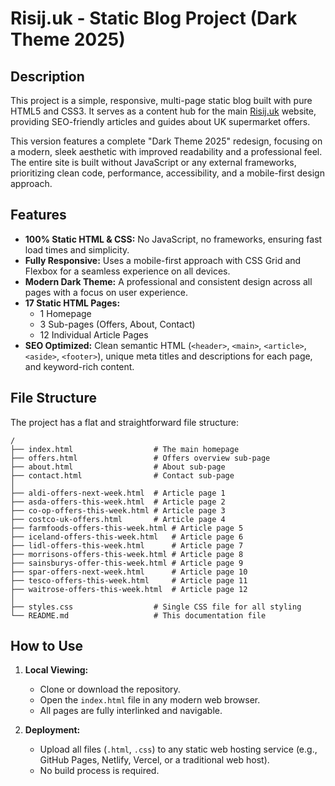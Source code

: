# Risij.uk - Static Blog Project (Dark Theme 2025)

## Description

This project is a simple, responsive, multi-page static blog built with pure HTML5 and CSS3. It serves as a content hub for the main [Risij.uk](https://risij.uk) website, providing SEO-friendly articles and guides about UK supermarket offers.

This version features a complete "Dark Theme 2025" redesign, focusing on a modern, sleek aesthetic with improved readability and a professional feel. The entire site is built without JavaScript or any external frameworks, prioritizing clean code, performance, accessibility, and a mobile-first design approach.

## Features

- **100% Static HTML & CSS:** No JavaScript, no frameworks, ensuring fast load times and simplicity.
- **Fully Responsive:** Uses a mobile-first approach with CSS Grid and Flexbox for a seamless experience on all devices.
- **Modern Dark Theme:** A professional and consistent design across all pages with a focus on user experience.
- **17 Static HTML Pages:**
    - 1 Homepage
    - 3 Sub-pages (Offers, About, Contact)
    - 12 Individual Article Pages
- **SEO Optimized:** Clean semantic HTML (`<header>`, `<main>`, `<article>`, `<aside>`, `<footer>`), unique meta titles and descriptions for each page, and keyword-rich content.

## File Structure

The project has a flat and straightforward file structure:

```
/
├── index.html                  # The main homepage
├── offers.html                 # Offers overview sub-page
├── about.html                  # About sub-page
├── contact.html                # Contact sub-page
│
├── aldi-offers-next-week.html  # Article page 1
├── asda-offers-this-week.html  # Article page 2
├── co-op-offers-this-week.html # Article page 3
├── costco-uk-offers.html       # Article page 4
├── farmfoods-offers-this-week.html # Article page 5
├── iceland-offers-this-week.html   # Article page 6
├── lidl-offers-this-week.html      # Article page 7
├── morrisons-offers-this-week.html # Article page 8
├── sainsburys-offer-this-week.html # Article page 9
├── spar-offers-next-week.html      # Article page 10
├── tesco-offers-this-week.html     # Article page 11
├── waitrose-offers-this-week.html  # Article page 12
│
├── styles.css                  # Single CSS file for all styling
└── README.md                   # This documentation file
```

## How to Use

1.  **Local Viewing:**
    - Clone or download the repository.
    - Open the `index.html` file in any modern web browser.
    - All pages are fully interlinked and navigable.

2.  **Deployment:**
    - Upload all files (`.html`, `.css`) to any static web hosting service (e.g., GitHub Pages, Netlify, Vercel, or a traditional web host).
    - No build process is required.
